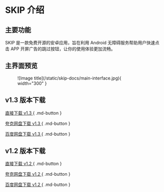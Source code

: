 # SKIP 介绍

## 主要功能

SKIP 是一款免费开源的安卓应用，旨在利用 Android 无障碍服务帮助用户快速点击 APP 开屏广告的跳过按钮，让你的使用体验更加流畅。

## 主界面预览

<figure markdown>
![Image title](/static/skip-docs/main-interface.jpg){ width="300" }
</figure>

## v1.3 版本下载

[直接下载 v1.3 ](/static/skip-docs/SKIP-v1.3.apk){ .md-button } 

[夸克网盘下载 v1.3 ](https://pan.quark.cn/s/a10e75967e49){ .md-button }

[百度网盘下载 v1.3 ](https://pan.baidu.com/s/1WfclbssbMWAS8noka11DtQ?pwd=o3px){ .md-button } 

## v1.2 版本下载

[直接下载 v1.2 ](/static/skip-docs/SKIP-v1.2.apk){ .md-button } 

[夸克网盘下载 v1.2 ](https://pan.quark.cn/s/6be23a41fe33){ .md-button } 

[百度网盘下载 v1.2 ](https://pan.baidu.com/s/1y9bBGgWjO25lCCK-d3cE6g?pwd=yaiy){ .md-button } 

